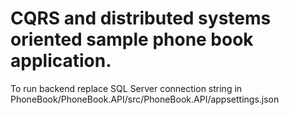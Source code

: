 # CQRS and distributed systems oriented sample phone book application. 
To run backend replace SQL Server connection string in PhoneBook/PhoneBook.API/src/PhoneBook.API/appsettings.json
